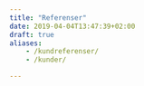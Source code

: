 ```yaml
---
title: "Referenser"
date: 2019-04-04T13:47:39+02:00
draft: true
aliases:
    - /kundreferenser/
    - /kunder/

---
```

